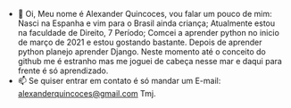 - 👋 Oi, Meu nome é Alexander Quincoces, vou falar um pouco de mim:
Nasci na Espanha e vim para o Brasil ainda criança;
Atualmente estou na faculdade de Direito, 7 Período;
Comcei a aprender python no inicio de março de 2021 e estou gostando bastante.
Depois de aprender python planejo aprender Django.
Neste momento até o conceito do github me é estranho mas me joguei de cabeça nesse mar e daqui para frente é só aprendizado.
- 📫 Se quiser entrar em contato é só mandar um E-mail: alexanderquincoces@gmail.com Tmj.

